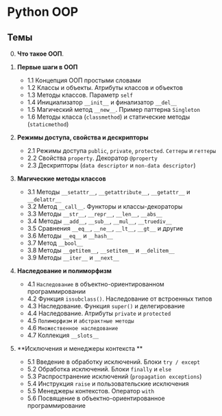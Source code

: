 # Python OOP

## Темы

0. **Что такое ООП**.

1. **Первые шаги в ООП**
    - 1.1 Концепция ООП простыми словами
    - 1.2 Классы и объекты. Атрибуты классов и объектов
    - 1.3 Методы классов. Параметр `self`
    - 1.4 Инициализатор `__init__` и финализатор `__del__`
    - 1.5 Магический метод `__new__`. Пример паттерна `Singleton`
    - 1.6 Методы класса (`classmethod`) и статические методы (`staticmethod`)

2. **Режимы доступа, свойства и дескрипторы**
    - 2.1 Режимы доступа `public`, `private`, `protected`. `Сеттеры` и `геттеры`
    - 2.2 Свойства `property`. Декоратор `@property`
    - 2.3 Дескрипторы (`data descriptor` и `non-data descriptor`)

3. **Магические методы классов**
    - 3.1 Методы `__setattr__`, `__getattribute__`, `__getattr__` и `__delattr__`
    - 3.2 Метод `__call__`. Функторы и классы-декораторы
    - 3.3 Методы `__str__`, `__repr__`, `__len__`, `__abs__`
    - 3.4 Методы `__add__`, `__sub__`, `__mul__`, `__truediv__`
    - 3.5 Сравнения `__eq__`, `__ne__`, `__lt__`, `__gt__` и другие
    - 3.6 Методы `__eq__` и `__hash__`
    - 3.7 Метод `__bool__`
    - 3.8 Методы `__getitem__`, `__setitem__` и `__delitem__`
    - 3.9 Методы `__iter__` и `__next__`

4. **Наследование и полиморфизм**
    - 4.1 `Наследование` в объектно-ориентированном программировании
    - 4.2 Функция `issubclass()`. Наследование от встроенных типов
    - 4.3 Наследование. Функция `super()` и делегирование
    - 4.4 Наследование. Атрибуты `private` и `protected`
    - 4.5 `Полиморфизм` и `абстрактные методы`
    - 4.6 `Множественное наследование`
    - 4.7 Коллекция `__slots__`

5. **Исключения и менеджеры контекста **
    - 5.1 Введение в обработку исключений. Блоки `try / except`
    - 5.2 Обработка исключений. Блоки `finally` и `else`
    - 5.3 Распространение исключений (`propagation exceptions`)
    - 5.4 Инструкция `raise` и пользовательские исключения
    - 5.5 Менеджеры контекстов. Оператор `with`
    - 5.6 Посвящение в объектно-ориентированное программирование
